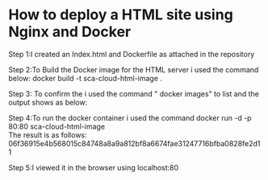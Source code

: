 How to deploy a HTML site using Nginx and Docker
===============================================

Step 1:I created an Index.html and Dockerfile as attached in the repository

Step 2:To Build the Docker image for the HTML server i used the command below:
docker build -t sca-cloud-html-image .

Step 3: To confirm the i used the command " docker images" to list and the output shows as below:

Step 4:To run the docker container i used the command
docker run -d -p 80:80 sca-cloud-html-image  
 The result is as follows:
06f36915e4b568015c84748a8a9a812bf8a6674fae31247716bfba0828fe2d11

Step 5:I viewed it in the browser using 
localhost:80



